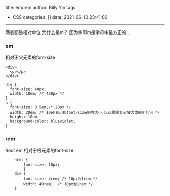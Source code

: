 title: em/rem
author: Billy Yin
tags:
  - CSS
categories: []
date: 2021-06-10 23:41:00
---
两者都是相对单位
为什么是m？
因为字母m是字母中最方正的...
### em
相对于父元素的font-size
```
<div>
  <p></p>
</div>
```
```
div {
  font-size: 40px;
  width: 10em; /* 400px */
}
p {
  font-size: 0.5em;/* 20px */
  width: 20em; /* 10em表示和font-size同等大小,以此乘除表示放大或缩小几倍 */
  height: 10em;
  background-color: blueviolet;
}
```

### rem
Root em
相对于根元素的font-size
```
    html {
        font-size: 10px;
        }
    div {
        font-size: 4rem; /* 10px为1rem */
        width: 40rem;  /* 10px为1rem */
    }
```

